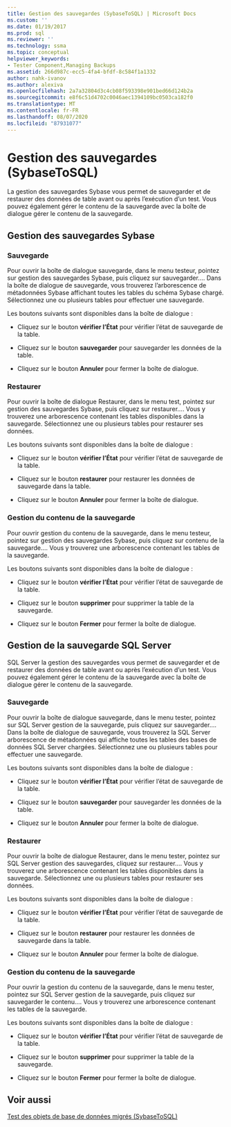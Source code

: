```yaml
---
title: Gestion des sauvegardes (SybaseToSQL) | Microsoft Docs
ms.custom: ''
ms.date: 01/19/2017
ms.prod: sql
ms.reviewer: ''
ms.technology: ssma
ms.topic: conceptual
helpviewer_keywords:
- Tester Component,Managing Backups
ms.assetid: 266d987c-ecc5-4fa4-bfdf-8c584f1a1332
author: nahk-ivanov
ms.author: alexiva
ms.openlocfilehash: 2a7a32804d3c4cb08f593398e901bed66d124b2a
ms.sourcegitcommit: e8f6c51d4702c0046aec1394109bc0503ca182f0
ms.translationtype: MT
ms.contentlocale: fr-FR
ms.lasthandoff: 08/07/2020
ms.locfileid: "87931077"
---
```

# <a name="managing-backups-sybasetosql"></a>Gestion des sauvegardes (SybaseToSQL)
La gestion des sauvegardes Sybase vous permet de sauvegarder et de restaurer des données de table avant ou après l’exécution d’un test. Vous pouvez également gérer le contenu de la sauvegarde avec la boîte de dialogue gérer le contenu de la sauvegarde.  
  
## <a name="sybase-backup-management"></a>Gestion des sauvegardes Sybase  
  
### <a name="backup"></a>Sauvegarde  
Pour ouvrir la boîte de dialogue sauvegarde, dans le menu testeur, pointez sur gestion des sauvegardes Sybase, puis cliquez sur sauvegarder.... Dans la boîte de dialogue de sauvegarde, vous trouverez l’arborescence de métadonnées Sybase affichant toutes les tables du schéma Sybase chargé. Sélectionnez une ou plusieurs tables pour effectuer une sauvegarde.  
  
Les boutons suivants sont disponibles dans la boîte de dialogue :  
  
-   Cliquez sur le bouton **vérifier l’État** pour vérifier l’état de sauvegarde de la table.  
  
-   Cliquez sur le bouton **sauvegarder** pour sauvegarder les données de la table.  
  
-   Cliquez sur le bouton **Annuler** pour fermer la boîte de dialogue.  
  
### <a name="restore"></a>Restaurer  
Pour ouvrir la boîte de dialogue Restaurer, dans le menu test, pointez sur gestion des sauvegardes Sybase, puis cliquez sur restaurer.... Vous y trouverez une arborescence contenant les tables disponibles dans la sauvegarde. Sélectionnez une ou plusieurs tables pour restaurer ses données.  
  
Les boutons suivants sont disponibles dans la boîte de dialogue :  
  
-   Cliquez sur le bouton **vérifier l’État** pour vérifier l’état de sauvegarde de la table.  
  
-   Cliquez sur le bouton **restaurer** pour restaurer les données de sauvegarde dans la table.  
  
-   Cliquez sur le bouton **Annuler** pour fermer la boîte de dialogue.  
  
### <a name="managing-backup-contents"></a>Gestion du contenu de la sauvegarde  
Pour ouvrir gestion du contenu de la sauvegarde, dans le menu testeur, pointez sur gestion des sauvegardes Sybase, puis cliquez sur contenu de la sauvegarde.... Vous y trouverez une arborescence contenant les tables de la sauvegarde.  
  
Les boutons suivants sont disponibles dans la boîte de dialogue :  
  
-   Cliquez sur le bouton **vérifier l’État** pour vérifier l’état de sauvegarde de la table.  
  
-   Cliquez sur le bouton **supprimer** pour supprimer la table de la sauvegarde.  
  
-   Cliquez sur le bouton **Fermer** pour fermer la boîte de dialogue.  
  
## <a name="sql-server-backup-management"></a>Gestion de la sauvegarde SQL Server  
SQL Server la gestion des sauvegardes vous permet de sauvegarder et de restaurer des données de table avant ou après l’exécution d’un test. Vous pouvez également gérer le contenu de la sauvegarde avec la boîte de dialogue gérer le contenu de la sauvegarde.  
  
### <a name="backup"></a>Sauvegarde  
Pour ouvrir la boîte de dialogue sauvegarde, dans le menu tester, pointez sur SQL Server gestion de la sauvegarde, puis cliquez sur sauvegarder.... Dans la boîte de dialogue de sauvegarde, vous trouverez la SQL Server arborescence de métadonnées qui affiche toutes les tables des bases de données SQL Server chargées. Sélectionnez une ou plusieurs tables pour effectuer une sauvegarde.  
  
Les boutons suivants sont disponibles dans la boîte de dialogue :  
  
-   Cliquez sur le bouton **vérifier l’État** pour vérifier l’état de sauvegarde de la table.  
  
-   Cliquez sur le bouton **sauvegarder** pour sauvegarder les données de la table.  
  
-   Cliquez sur le bouton **Annuler** pour fermer la boîte de dialogue.  
  
### <a name="restore"></a>Restaurer  
Pour ouvrir la boîte de dialogue Restaurer, dans le menu tester, pointez sur SQL Server gestion des sauvegardes, cliquez sur restaurer.... Vous y trouverez une arborescence contenant les tables disponibles dans la sauvegarde. Sélectionnez une ou plusieurs tables pour restaurer ses données.  
  
Les boutons suivants sont disponibles dans la boîte de dialogue :  
  
-   Cliquez sur le bouton **vérifier l’État** pour vérifier l’état de sauvegarde de la table.  
  
-   Cliquez sur le bouton **restaurer** pour restaurer les données de sauvegarde dans la table.  
  
-   Cliquez sur le bouton **Annuler** pour fermer la boîte de dialogue.  
  
### <a name="managing-backup-contents"></a>Gestion du contenu de la sauvegarde  
Pour ouvrir la gestion du contenu de la sauvegarde, dans le menu tester, pointez sur SQL Server gestion de la sauvegarde, puis cliquez sur sauvegarder le contenu.... Vous y trouverez une arborescence contenant les tables de la sauvegarde.  
  
Les boutons suivants sont disponibles dans la boîte de dialogue :  
  
-   Cliquez sur le bouton **vérifier l’État** pour vérifier l’état de sauvegarde de la table.  
  
-   Cliquez sur le bouton **supprimer** pour supprimer la table de la sauvegarde.  
  
-   Cliquez sur le bouton **Fermer** pour fermer la boîte de dialogue.  
  
## <a name="see-also"></a>Voir aussi  
[Test des objets de base de données migrés &#40;SybaseToSQL&#41;](../../ssma/sybase/testing-migrated-database-objects-sybasetosql.md)  
  
